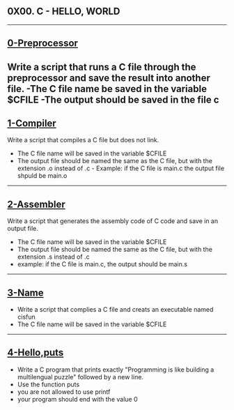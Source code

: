 ## 0X00. C - HELLO, WORLD
---
[0-Preprocessor](./0-Preprocessor)
---
Write a script that runs a C file through the preprocessor and save the result into another file.
-The C file name be saved in the variable $CFILE
-The output should be saved in the file c
---
[1-Compiler](./1-Compiler)
---
Write a script that compiles a C file but does not link.
- The C file name will be saved in the variable $CFILE
- The output file should be named the same as the C file, but with the extension .o instead of .c -
Example: if the C file is main.c the output file shpuld be main.o
---
[2-Assembler](./2-Asembler)
---
Write a script that generates the assembly code of C code and save in an output file.
- The C file name will be saved in the variable $CFILE
- The output file should be named the same as the C file, but with the extension .s instead of .c
- example: if the C file is main.c, the output should be main.s
---
[3-Name](./3.name)
---
- Write a script that complies a C file and creats an executable named cisfun
- The C file name will be saved in the variable $CFILE
---
[4-Hello,puts](./4-Hello,puts)
---
- Write a C program that prints exactly "Programming is like building a multilengual puzzle" followed by a new line.
- Use the function puts
- you are not allowed to use printf
- your program should end with the value 0